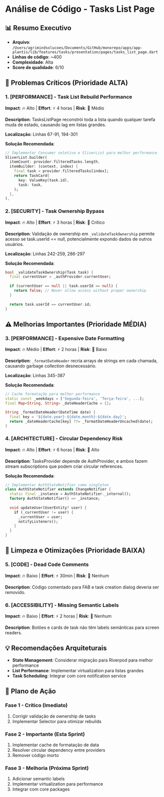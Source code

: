 # Análise de Código - Tasks List Page

## 📊 Resumo Executivo
- **Arquivo**: `/Users/agrimindsolucoes/Documents/GitHub/monorepo/apps/app-plantis/lib/features/tasks/presentation/pages/tasks_list_page.dart`
- **Linhas de código**: ~400
- **Complexidade**: Alta
- **Score de qualidade**: 6/10

## 🚨 Problemas Críticos (Prioridade ALTA)

### 1. [PERFORMANCE] - Task List Rebuild Performance
**Impact**: 🔥 Alto | **Effort**: ⚡ 4 horas | **Risk**: 🚨 Médio

**Description**: TasksListPage reconstrói toda a lista quando qualquer tarefa muda de estado, causando lag em listas grandes.

**Localização**: Linhas 67-91, 194-301

**Solução Recomendada**:
```dart
// Implementar Consumer seletivo e SliverList para melhor performance
SliverList.builder(
  itemCount: provider.filteredTasks.length,
  itemBuilder: (context, index) {
    final task = provider.filteredTasks[index];
    return TaskCard(
      key: ValueKey(task.id),
      task: task,
    );
  },
),
```

### 2. [SECURITY] - Task Ownership Bypass
**Impact**: 🔥 Alto | **Effort**: ⚡ 3 horas | **Risk**: 🚨 Crítico

**Description**: Validação de ownership em `_validateTaskOwnership` permite acesso se task.userId == null, potencialmente expondo dados de outros usuários.

**Localização**: Linhas 242-259, 286-297

**Solução Recomendada**:
```dart
bool _validateTaskOwnership(Task task) {
  final currentUser = _authProvider.currentUser;
  
  if (currentUser == null || task.userId == null) {
    return false; // Never allow access without proper ownership
  }
  
  return task.userId == currentUser.id;
}
```

## ⚠️ Melhorias Importantes (Prioridade MÉDIA)

### 3. [PERFORMANCE] - Expensive Date Formatting
**Impact**: 🔥 Médio | **Effort**: ⚡ 2 horas | **Risk**: 🚨 Baixo

**Description**: `_formatDateHeader` recria arrays de strings em cada chamada, causando garbage collection desnecessário.

**Localização**: Linhas 345-387

**Solução Recomendada**:
```dart
// Cache formatação para melhor performance
static const _weekdays = ['Segunda-feira', 'Terça-feira', ...];
final Map<String, String> _dateHeaderCache = {};

String _formatDateHeader(DateTime date) {
  final key = '${date.year}-${date.month}-${date.day}';
  return _dateHeaderCache[key] ??= _formatDateHeaderUncached(date);
}
```

### 4. [ARCHITECTURE] - Circular Dependency Risk
**Impact**: 🔥 Alto | **Effort**: ⚡ 6 horas | **Risk**: 🚨 Alto

**Description**: TasksProvider depende de AuthProvider, e ambos fazem stream subscriptions que podem criar circular references.

**Solução Recomendada**:
```dart
// Implementar AuthStateNotifier como singleton
class AuthStateNotifier extends ChangeNotifier {
  static final _instance = AuthStateNotifier._internal();
  factory AuthStateNotifier() => _instance;
  
  void updateUser(UserEntity? user) {
    if (_currentUser != user) {
      _currentUser = user;
      notifyListeners();
    }
  }
}
```

## 🧹 Limpeza e Otimizações (Prioridade BAIXA)

### 5. [CODE] - Dead Code Comments
**Impact**: 🔥 Baixo | **Effort**: ⚡ 30min | **Risk**: 🚨 Nenhum

**Description**: Código comentado para FAB e task creation dialog deveria ser removido.

### 6. [ACCESSIBILITY] - Missing Semantic Labels
**Impact**: 🔥 Baixo | **Effort**: ⚡ 2 horas | **Risk**: 🚨 Nenhum

**Description**: Botões e cards de task não têm labels semânticas para screen readers.

## 💡 Recomendações Arquiteturais
- **State Management**: Considerar migração para Riverpod para melhor performance
- **List Performance**: Implementar virtualization para listas grandes
- **Task Scheduling**: Integrar com core notification service

## 🔧 Plano de Ação
### Fase 1 - Crítico (Imediato)
1. Corrigir validação de ownership de tasks
2. Implementar Selector para otimizar rebuilds

### Fase 2 - Importante (Esta Sprint)  
1. Implementar cache de formatação de data
2. Resolver circular dependency entre providers
3. Remover código morto

### Fase 3 - Melhoria (Próxima Sprint)
1. Adicionar semantic labels
2. Implementar virtualization para performance
3. Integrar com core packages